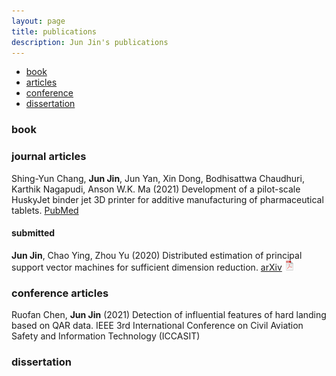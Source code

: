```yaml
---
layout: page
title: publications
description: Jun Jin's publications
---
```


<div class="navbar">
    <div class="navbar-inner">
        <ul class="nav">
            <li><a href="#book">book</a></li>
            <li><a href="#articles">articles</a></li>
            <li><a href="#conference">conference</a></li>
            <li><a href="#thesis">dissertation</a></li>
        </ul>
    </div>
</div>


### <a name="book"></a>book


### <a name="articles"></a>journal articles

Shing-Yun Chang, **Jun Jin**, Jun Yan, Xin Dong, Bodhisattwa Chaudhuri, Karthik Nagapudi, Anson W.K. Ma (2021)
Development of a pilot-scale HuskyJet binder jet 3D printer for additive manufacturing of pharmaceutical tablets.
[PubMed](https://pubmed.ncbi.nlm.nih.gov/34116179/)

#### submitted

**Jun Jin**, Chao Ying, Zhou Yu (2020)
Distributed estimation of principal support vector machines for sufficient dimension reduction.
[arXiv](https://arxiv.org/abs/1911.12732)
[![pdf](icons16/pdf-icon.png)](https://arxiv.org/pdf/1911.12732.pdf)


### <a name="conference"></a>conference articles

Ruofan Chen, **Jun Jin** (2021)
Detection of influential features of hard landing based on QAR data.
IEEE 3rd International Conference on Civil Aviation Safety and Information Technology (ICCASIT) 

### <a name="thesis"></a>dissertation
